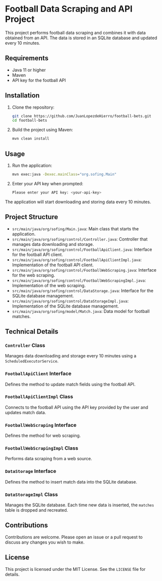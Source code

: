 # Football Data Scraping and API Project

This project performs football data scraping and combines it with data obtained from an API. The data is stored in an SQLite database and updated every 10 minutes.

## Requirements

- Java 11 or higher
- Maven
- API key for the football API

## Installation

1. Clone the repository:
    ```sh
    git clone https://github.com/JuanLopezdeHierro/football-bets.git
    cd football-bets
    ```

2. Build the project using Maven:
    ```sh
    mvn clean install
    ```

## Usage

1. Run the application:
    ```sh
    mvn exec:java -Dexec.mainClass="org.sofing.Main"
    ```

2. Enter your API key when prompted:
    ```sh
    Please enter your API key: <your-api-key>
    ```

The application will start downloading and storing data every 10 minutes.

## Project Structure

- `src/main/java/org/sofing/Main.java`: Main class that starts the application.
- `src/main/java/org/sofing/control/Controller.java`: Controller that manages data downloading and storage.
- `src/main/java/org/sofing/control/FootballApiClient.java`: Interface for the football API client.
- `src/main/java/org/sofing/control/FootballApiClientImpl.java`: Implementation of the football API client.
- `src/main/java/org/sofing/control/FootballWebScraping.java`: Interface for the web scraping.
- `src/main/java/org/sofing/control/FootballWebScrapingImpl.java`: Implementation of the web scraping.
- `src/main/java/org/sofing/control/DataStorage.java`: Interface for the SQLite database management.
- `src/main/java/org/sofing/control/DataStorageImpl.java`: Implementation of the SQLite database management.
- `src/main/java/org/sofing/model/Match.java`: Data model for football matches.

## Technical Details

### `Controller` Class

Manages data downloading and storage every 10 minutes using a `ScheduledExecutorService`.

### `FootballApiClient` Interface

Defines the method to update match fields using the football API.

### `FootballApiClientImpl` Class

Connects to the football API using the API key provided by the user and updates match data.

### `FootballWebScraping` Interface

Defines the method for web scraping.

### `FootballWebScrapingImpl` Class

Performs data scraping from a web source.

### `DataStorage` Interface

Defines the method to insert match data into the SQLite database.

### `DataStorageImpl` Class

Manages the SQLite database. Each time new data is inserted, the `matches` table is dropped and recreated.

## Contributions

Contributions are welcome. Please open an issue or a pull request to discuss any changes you wish to make.

## License

This project is licensed under the MIT License. See the `LICENSE` file for details.
